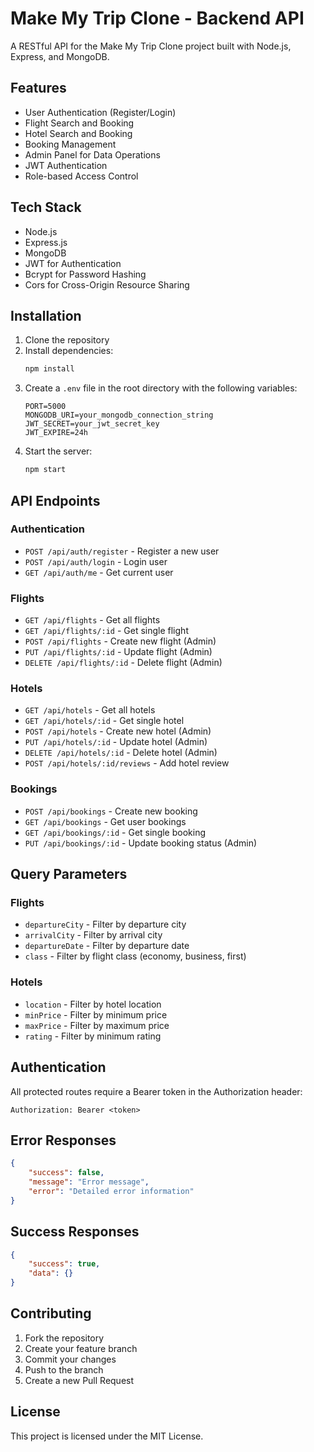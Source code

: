 # Make My Trip Clone - Backend API

A RESTful API for the Make My Trip Clone project built with Node.js, Express, and MongoDB.

## Features

- User Authentication (Register/Login)
- Flight Search and Booking
- Hotel Search and Booking
- Booking Management
- Admin Panel for Data Operations
- JWT Authentication
- Role-based Access Control

## Tech Stack

- Node.js
- Express.js
- MongoDB
- JWT for Authentication
- Bcrypt for Password Hashing
- Cors for Cross-Origin Resource Sharing

## Installation

1. Clone the repository
2. Install dependencies:
   ```bash
   npm install
   ```
3. Create a `.env` file in the root directory with the following variables:
   ```env
   PORT=5000
   MONGODB_URI=your_mongodb_connection_string
   JWT_SECRET=your_jwt_secret_key
   JWT_EXPIRE=24h
   ```
4. Start the server:
   ```bash
   npm start
   ```

## API Endpoints

### Authentication

- `POST /api/auth/register` - Register a new user
- `POST /api/auth/login` - Login user
- `GET /api/auth/me` - Get current user

### Flights

- `GET /api/flights` - Get all flights
- `GET /api/flights/:id` - Get single flight
- `POST /api/flights` - Create new flight (Admin)
- `PUT /api/flights/:id` - Update flight (Admin)
- `DELETE /api/flights/:id` - Delete flight (Admin)

### Hotels

- `GET /api/hotels` - Get all hotels
- `GET /api/hotels/:id` - Get single hotel
- `POST /api/hotels` - Create new hotel (Admin)
- `PUT /api/hotels/:id` - Update hotel (Admin)
- `DELETE /api/hotels/:id` - Delete hotel (Admin)
- `POST /api/hotels/:id/reviews` - Add hotel review

### Bookings

- `POST /api/bookings` - Create new booking
- `GET /api/bookings` - Get user bookings
- `GET /api/bookings/:id` - Get single booking
- `PUT /api/bookings/:id` - Update booking status (Admin)

## Query Parameters

### Flights

- `departureCity` - Filter by departure city
- `arrivalCity` - Filter by arrival city
- `departureDate` - Filter by departure date
- `class` - Filter by flight class (economy, business, first)

### Hotels

- `location` - Filter by hotel location
- `minPrice` - Filter by minimum price
- `maxPrice` - Filter by maximum price
- `rating` - Filter by minimum rating

## Authentication

All protected routes require a Bearer token in the Authorization header:

```http
Authorization: Bearer <token>
```

## Error Responses

```json
{
    "success": false,
    "message": "Error message",
    "error": "Detailed error information"
}
```

## Success Responses

```json
{
    "success": true,
    "data": {}
}
```

## Contributing

1. Fork the repository
2. Create your feature branch
3. Commit your changes
4. Push to the branch
5. Create a new Pull Request

## License

This project is licensed under the MIT License.
